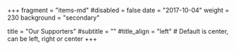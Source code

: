 +++
fragment = "items-md"
#disabled = false
date = "2017-10-04"
weight = 230
background = "secondary"

title = "Our Supporters"
#subtitle = ""
#title_align = "left" # Default is center, can be left, right or center
+++

